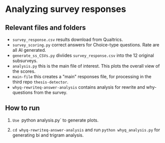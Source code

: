 # Analyzing survey responses

## Relevant files and folders

- `survey_response.csv` results download from Qualtrics.
- `survey_scoring.py` correct answers for Choice-type questions. Rate are all AI generated.
- `generate_ss_CSVs.py` diviides `survey_response.csv` into the 12 original subsurveys.
- `analysis.py` this is the main file of interest. This plots the overall view of the scores.
- `main-file` this creates a "main" responses file, for processing in the third repo `thesis-detector`.
- `whyq-rewriteq-answer-analysis` contains analysis for rewrite and why-questions from the survey.

## How to run

1. `Use `python analysis.py` to generate plots.

2. `cd whyq-rewriteq-answer-analysis` and run `python whyq_analysis.py` for generating bi and trigram analysis.